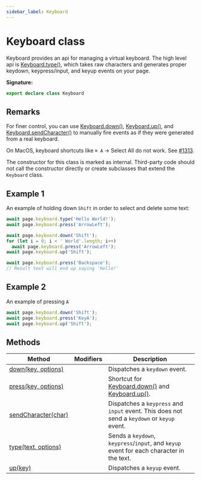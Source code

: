 ```yaml
---
sidebar_label: Keyboard
---
```


# Keyboard class

Keyboard provides an api for managing a virtual keyboard. The high level api is [Keyboard.type()](./puppeteer.keyboard.type.md), which takes raw characters and generates proper keydown, keypress/input, and keyup events on your page.

**Signature:**

```typescript
export declare class Keyboard
```

## Remarks

For finer control, you can use [Keyboard.down()](./puppeteer.keyboard.down.md), [Keyboard.up()](./puppeteer.keyboard.up.md), and [Keyboard.sendCharacter()](./puppeteer.keyboard.sendcharacter.md) to manually fire events as if they were generated from a real keyboard.

On MacOS, keyboard shortcuts like `⌘ A` -&gt; Select All do not work. See [\#1313](https://github.com/puppeteer/puppeteer/issues/1313).

The constructor for this class is marked as internal. Third-party code should not call the constructor directly or create subclasses that extend the `Keyboard` class.

## Example 1

An example of holding down `Shift` in order to select and delete some text:

```ts
await page.keyboard.type('Hello World!');
await page.keyboard.press('ArrowLeft');

await page.keyboard.down('Shift');
for (let i = 0; i < ' World'.length; i++)
  await page.keyboard.press('ArrowLeft');
await page.keyboard.up('Shift');

await page.keyboard.press('Backspace');
// Result text will end up saying 'Hello!'
```

## Example 2

An example of pressing `A`

```ts
await page.keyboard.down('Shift');
await page.keyboard.press('KeyA');
await page.keyboard.up('Shift');
```

## Methods

| Method                                                       | Modifiers | Description                                                                                                                             |
| ------------------------------------------------------------ | --------- | --------------------------------------------------------------------------------------------------------------------------------------- |
| [down(key, options)](./puppeteer.keyboard.down.md)           |           | Dispatches a <code>keydown</code> event.                                                                                                |
| [press(key, options)](./puppeteer.keyboard.press.md)         |           | Shortcut for [Keyboard.down()](./puppeteer.keyboard.down.md) and [Keyboard.up()](./puppeteer.keyboard.up.md).                           |
| [sendCharacter(char)](./puppeteer.keyboard.sendcharacter.md) |           | Dispatches a <code>keypress</code> and <code>input</code> event. This does not send a <code>keydown</code> or <code>keyup</code> event. |
| [type(text, options)](./puppeteer.keyboard.type.md)          |           | Sends a <code>keydown</code>, <code>keypress</code>/<code>input</code>, and <code>keyup</code> event for each character in the text.    |
| [up(key)](./puppeteer.keyboard.up.md)                        |           | Dispatches a <code>keyup</code> event.                                                                                                  |
